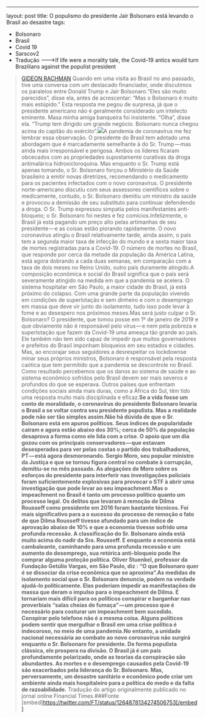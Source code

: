 ---
layout: post
title: O populismo do presidente Jair Bolsonaro está levando o Brasil ao desastre
tags:
- Bolsonaro
- Brasil
- Covid 19
- Sarscov2
- Tradução
--->If life were a morality tale, the Covid-19 antics would turn Brazilians against the populist president
>[GIDEON RACHMAN](https://www.ft.com/gideon-rachman)
Quando em uma visita ao Brasil no ano passado, tive uma conversa com um destacado financiador, onde discutimos os paralelos entre Donald Trump e Jair Bolsonaro.“Eles são muito parecidos”, disse ela, antes de acrescentar: “Mas o Bolsonaro é muito mais estúpido.” Esta resposta me pegou de surpresa, já que o presidente americano não é geralmente considerado um intelecto eminente. Masa minha amiga banqueira foi insistente. “Olha”, disse ela. “Trump tem dirigido um grande negócio. Bolsonaro nunca chegou acima do capitão do exército”.![](https://cdn-images-1.medium.com/max/800/1*SOgPSnCjrPjg0W9nbdbUZA.jpeg)A pandemia de coronavírus me fez lembrar essa observação. O presidente do Brasil tem adotado uma abordagem que é marcadamente semelhante à do Sr. Trump — mas ainda mais irresponsável e perigosa. Ambos os líderes ficaram obcecados com as propriedades supostamente curativas da droga antimalárica hidroxicloroquina. Mas enquanto o Sr. Trump está apenas tomando, o Sr. Bolsonaro forçou o Ministério da Saúde brasileiro a emitir novas diretrizes, recomendando o medicamento para os pacientes infectados com o novo coronavírus. O presidente norte-americano discutiu com seus assessores científicos sobre o medicamente, contudo, o Sr. Bolsonaro demitiu um ministro da saúde e provocou a demissão de seu substituto para continuar defendendo a droga. O Sr. Trump expressou simpatia pelos manifestantes anti-bloqueio; o Sr. Bolsonaro foi nestes e fez comícios.Infelizmente, o Brasil já está pagando um preço alto pelas artimanhas de seu presidente — e as coisas estão piorando rapidamente. O novo coronavírus atingiu o Brasil relativamente tarde, ainda assim, o país tem a segunda maior taxa de infecção do mundo e a sexta maior taxa de mortes registradas para a Covid-19. O número de mortes no Brasil, que responde por cerca da metade da população da América Latina, está agora dobrando a cada duas semanas, em comparação com a taxa de dois meses no Reino Unido, outro país duramente atingido.A composição econômica e social do Brasil significa que o país será severamente atingido na medida em que a pandemia se acelera. O sistema hospitalar em São Paulo, a maior cidade do Brasil, já está próximo do colapso. Com uma grande parte da população vivendo em condições de superlotação e sem dinheiro e com o desemprego em massa que deve vir junto do isolamento, tudo isso pode levar à fome e ao desespero nos próximos meses.Mas será justo culpar o Sr. Bolsonaro? O presidente, que tomou posse em 1º de janeiro de 2019 e que obviamente não é responsável pelo vírus — e nem pela pobreza e superlotação que fazem da Covid-19 uma ameaça tão grande ao país. Ele também não tem sido capaz de impedir que muitos governadores e prefeitos do Brasil imponham bloqueios em seu estados e cidades. Mas, ao encorajar seus seguidores a desrespeitar os 
lockdownse minar seus próprios ministros, Bolsonaro é responsável pela resposta caótica que tem permitido que a pandemia se descontrole no Brasil. Como resultado percebemos que os danos ao sistema de saúde e ao sistema econômico sofridos pelo Brasil devem ser mais severos e profundos do que se esperava. Outros países que enfrentam condições sociais ainda mais duras, como a África do Sul, têm tido uma resposta muito mais disciplinada e eficaz.**Se a vida fosse um conto de moralidade, o coronavírus do presidente Bolsonaro levaria o Brasil a se voltar contra seu presidente populista. Mas a realidade pode não ser tão simples assim.**Não há dúvida de que o Sr. Bolsonaro está em apuros políticos. Seus índices de popularidade caíram e agora estão abaixo dos 30%; cerca de 50% da população desaprova a forma como ele lida com a crise. O apoio que um dia gozou com os principais conservadores — que estavam desesperados para ver pelas costas o partido dos trabalhadores, PT — está agora desmoronando. Sergio Moro, seu popular ministro da Justiça e que se tornou figura central no combate à corrupção, demitiu-se no mês passado. As alegações de Moro sobre os esforços do presidente para interferir nas investigações policiais foram suficientemente explosivas para provocar o STF à abrir uma investigação que pode levar ao seu impeachment.Mas o impeachment no Brasil é tanto um processo político quanto um processo legal. Os delitos que levaram à remoção de Dilma Rousseff como presidente em 2016 foram bastante técnicos. Foi mais significativo para a o sucesso do processo de remoção o fato de que Dilma Rousseff tivesse afundado para um índice de aprovação abaixo de 10% e que a economia tivesse sofrido uma profunda recessão. A classificação do Sr. Bolsonaro ainda está muito acima do nadir da Sra. Rousseff. E enquanto a economia está cambaleante, caminhando para uma profunda recessão e um aumento do desemprego, sua retórica anti-bloqueio pode lhe comprar alguma proteção política. Oliver Stuenkel, professor da Fundação Getúlio Vargas, em São Paulo, diz
: “O que Bolsonaro quer é se dissociar da crise econômica que se aproxima”.As medidas de isolamento social que o Sr. Bolsonaro denuncia, podem na verdade ajudá-lo politicamente. Elas poderiam impedir as manifestações de massa que deram o impulso para o impeachment de Dilma. E tornariam mais difícil para os políticos conspirar e barganhar nas proverbiais “salas cheias de fumaça” — um processo que é necessário para costurar um impeachment bem sucedido. Conspirar pelo telefone não é a mesma coisa. Alguns políticos podem sentir que mergulhar o Brasil em uma crise política é indecoroso, no meio de uma pandemia.No entanto, a unidade nacional necessária ao combate ao novo coronavírus não surgirá enquanto o Sr. Bolsonaro for presidente. De forma populista clássica, ele prospera na divisão. O Brasil já é um país profundamente polarizado, onde as teorias da conspiração são abundantes. As mortes e o desemprego causados pela Covid-19 são exacerbados pela liderança do Sr. Bolsonaro. Mas, perversamente, um desastre sanitário e econômico pode criar um ambiente ainda mais hospitaleiro para a política do medo e da falta de razoabilidade.****
Tradução do artigo originalmente publicado no jornal online Financial Times.###Fonte
[embed]https://twitter.com/FT/status/1264878134274506753[/embed]
